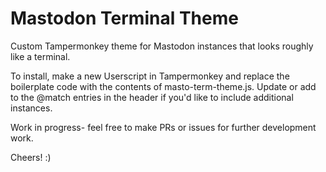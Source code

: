 # Mastodon Terminal Theme

Custom Tampermonkey theme for Mastodon instances that looks roughly like a terminal.

To install, make a new Userscript in Tampermonkey and replace the boilerplate code with the contents of masto-term-theme.js. Update or add to the @match entries in the header if you'd like to include additional instances.

Work in progress- feel free to make PRs or issues for further development work.

Cheers! :)

